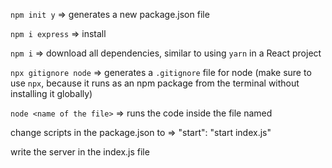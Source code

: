 `npm init y` => generates a new package.json file

`npm i express` => install <npm package>

`npm i` => download all dependencies, similar to using `yarn` in a React project

`npx gitignore node` => generates a `.gitignore` file for node (make sure to use `npx`, because it runs as an npm package from the terminal without installing it globally)

`node <name of the file>` => runs the code inside the file named

change scripts in the package.json to => "start": "start index.js"

write the server in the index.js file 